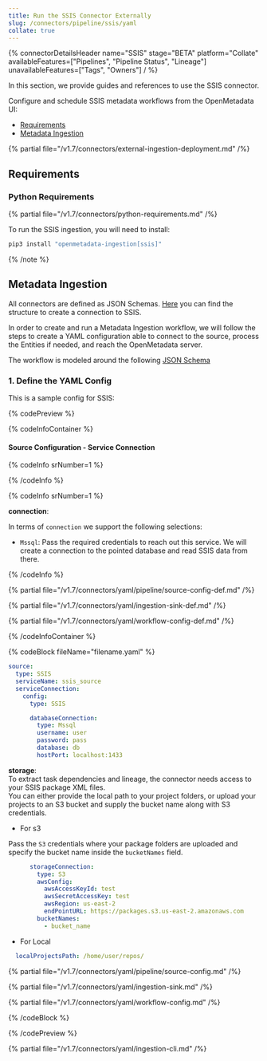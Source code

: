 ```yaml
---
title: Run the SSIS Connector Externally
slug: /connectors/pipeline/ssis/yaml
collate: true
---
```


{% connectorDetailsHeader
name="SSIS"
stage="BETA"
platform="Collate"
availableFeatures=["Pipelines", "Pipeline Status", "Lineage"]
unavailableFeatures=["Tags", "Owners"]
/ %}

In this section, we provide guides and references to use the SSIS connector.

Configure and schedule SSIS metadata workflows from the OpenMetadata UI:

- [Requirements](#requirements)
- [Metadata Ingestion](#metadata-ingestion)

{% partial file="/v1.7/connectors/external-ingestion-deployment.md" /%}

## Requirements

### Python Requirements

{% partial file="/v1.7/connectors/python-requirements.md" /%}

To run the SSIS ingestion, you will need to install:

```bash
pip3 install "openmetadata-ingestion[ssis]"
```


{% /note %}


## Metadata Ingestion

All connectors are defined as JSON Schemas.
[Here](https://github.com/open-metadata/OpenMetadata/blob/main/openmetadata-spec/src/main/resources/json/schema/entity/services/connections/pipeline/ssisConnection.json)
you can find the structure to create a connection to SSIS.

In order to create and run a Metadata Ingestion workflow, we will follow
the steps to create a YAML configuration able to connect to the source,
process the Entities if needed, and reach the OpenMetadata server.

The workflow is modeled around the following
[JSON Schema](https://github.com/open-metadata/OpenMetadata/blob/main/openmetadata-spec/src/main/resources/json/schema/metadataIngestion/workflow.json)

### 1. Define the YAML Config

This is a sample config for SSIS:

{% codePreview %}

{% codeInfoContainer %}

#### Source Configuration - Service Connection

{% codeInfo srNumber=1 %}

{% /codeInfo %}

{% codeInfo srNumber=1 %}

**connection**: 

In terms of `connection` we support the following selections:

- `Mssql`: Pass the required credentials to reach out this service. We will
  create a connection to the pointed database and read SSIS data from there.

{% /codeInfo %}

{% partial file="/v1.7/connectors/yaml/pipeline/source-config-def.md" /%}

{% partial file="/v1.7/connectors/yaml/ingestion-sink-def.md" /%}

{% partial file="/v1.7/connectors/yaml/workflow-config-def.md" /%}

{% /codeInfoContainer %}

{% codeBlock fileName="filename.yaml" %}

```yaml {% isCodeBlock=true %}
source:
  type: SSIS
  serviceName: ssis_source
  serviceConnection:
    config:
      type: SSIS
```
```yaml {% srNumber=6 %}
      databaseConnection:
        type: Mssql
        username: user
        password: pass
        database: db
        hostPort: localhost:1433
```

**storage**:  
To extract task dependencies and lineage, the connector needs access to your SSIS package XML files.  
You can either provide the local path to your project folders, or upload your projects to an S3 bucket and supply the bucket name along with S3 credentials.

- For s3

Pass the `S3` credentials where your package folders are uploaded and specify the bucket name inside the `bucketNames` field.


```yaml {% srNumber=7 %}
      storageConnection:
        type: S3
        awsConfig:
          awsAccessKeyId: test
          awsSecretAccessKey: test
          awsRegion: us-east-2
          endPointURL: https://packages.s3.us-east-2.amazonaws.com
        bucketNames: 
          - bucket_name
```
- For Local
```yaml {% srNumber=8 %}
  localProjectsPath: /home/user/repos/
```

{% partial file="/v1.7/connectors/yaml/pipeline/source-config.md" /%}

{% partial file="/v1.7/connectors/yaml/ingestion-sink.md" /%}

{% partial file="/v1.7/connectors/yaml/workflow-config.md" /%}

{% /codeBlock %}

{% /codePreview %}

{% partial file="/v1.7/connectors/yaml/ingestion-cli.md" /%}

